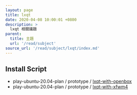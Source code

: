 ```yaml
---
layout: page
title: lxqt
date: 2020-04-08 10:00:01 +0800
description: >
  lxqt 相關議題
parent:
  title: 主題
  url: '/read/subject'
source_url: '/read/subject/lxqt/index.md'
---
```



## Install Script

* play-ubuntu-20.04-plan / prototype / [lxqt-with-openbox](https://github.com/samwhelp/play-ubuntu-20.04-plan/tree/master/prototype/lxqt-with-openbox)
* play-ubuntu-20.04-plan / prototype / [lxqt-with-xfwm4](https://github.com/samwhelp/play-ubuntu-20.04-plan/tree/master/prototype/lxqt-with-xfwm4)
